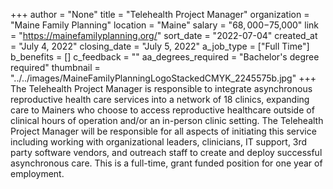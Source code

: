 +++
author = "None"
title = "Telehealth Project Manager"
organization = "Maine Family Planning"
location = "Maine"
salary = "$68,000-$75,000"
link = "https://mainefamilyplanning.org/"
sort_date = "2022-07-04"
created_at = "July 4, 2022"
closing_date = "July 5, 2022"
a_job_type = ["Full Time"]
b_benefits = []
c_feedback = ""
aa_degrees_required = "Bachelor's degree required"
thumbnail = "../../images/MaineFamilyPlanningLogoStackedCMYK_2245575b.jpg"
+++
The Telehealth Project Manager is responsible to integrate asynchronous reproductive health care services into a network of 18 clinics, expanding care to Mainers who choose to access reproductive healthcare outside of clinical hours of operation and/or an in-person clinic setting.  The Telehealth Project Manager will be responsible for all aspects of initiating this service including working with organizational leaders, clinicians, IT support, 3rd party software vendors, and outreach staff to create and deploy successful asynchronous care.  This is a full-time, grant funded position for one year of employment.  